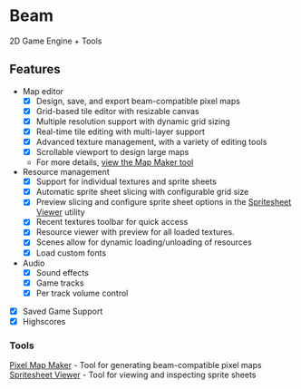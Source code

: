 # Beam

2D Game Engine + Tools

## Features

- Map editor
  - [x] Design, save, and export beam-compatible pixel maps
  - [x] Grid-based tile editor with resizable canvas
  - [x] Multiple resolution support with dynamic grid sizing
  - [x] Real-time tile editing with multi-layer support
  - [x] Advanced texture management, with a variety of editing tools
  - [x] Scrollable viewport to design large maps
  - For more details, [view the Map Maker tool](https://github.com/ztkent/beam/tree/main/tools/mapmaker)
- Resource management
  - [x] Support for individual textures and sprite sheets
  - [x] Automatic sprite sheet slicing with configurable grid size
  - [x] Preview slicing and configure sprite sheet options in the [Spritesheet Viewer](https://github.com/ztkent/beam/tree/main/tools/spritesheet-viewer) utility
  - [x] Recent textures toolbar for quick access
  - [x] Resource viewer with preview for all loaded textures.
  - [x] Scenes allow for dynamic loading/unloading of resources
  - [x] Load custom fonts
- Audio
  - [x] Sound effects
  - [x] Game tracks
  - [x] Per track volume control
- [x] Saved Game Support
- [x] Highscores

### Tools

[Pixel Map Maker](https://github.com/ztkent/beam/tree/main/tools/mapmaker) - Tool for generating beam-compatible pixel maps  
[Spritesheet Viewer](https://github.com/ztkent/beam/tree/main/tools/spritesheet-viewer) - Tool for viewing and inspecting sprite sheets

